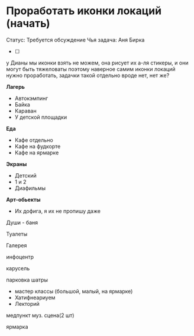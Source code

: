 # Проработать иконки локаций (начать)

Статус: Требуется обсуждение
Чья задача: Аня Бирка

- [ ]  

у Дианы мы иконки взять не можем, она рисует их а-ля стикеры, и они могут быть тяжеловаты
поэтому наверное самим иконки локаций нужно проработать, задачки такой отдельно вроде нет, нет же?

**Лагерь**

- Автокэмпинг
- Байка
- Караван
- У детской площадки

**Еда** 

- Кафе отдельно
- Кафе на фудкорте
- Кафе на ярмарке

**Экраны**

- Детский
- 1 и 2
- Диафильмы

**Арт-обьекты**

- Их дофига, я их не пропишу даже

Души - баня

Туалеты

Галерея

инфоцентр

карусель

парковка
шатры

- мастер классы (большой, малый, на ярмарке)
- Хатифнеариуем
- Лекторий

медпункт
муз. сцена(2 шт)

ярмарка